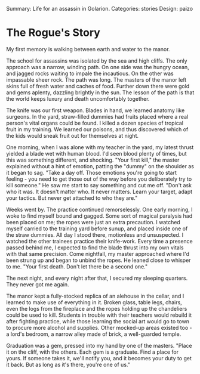 Summary: Life for an assassin in Golarion.
Categories: stories
Design: paizo

# The Rogue's Story

My first memory is walking between earth and water to the manor.

The school for assassins was isolated by the sea and high cliffs. The only approach was a narrow, winding path. On one side was the hungry ocean, and jagged rocks waiting to impale the incautious. On the other was impassable sheer rock. The path was long. The masters of the manor left skins full of fresh water and caches of food. Further down there were gold and gems aplenty, dazzling brightly in the sun. The lesson of the path is that the world keeps luxury and death uncomfortably together.

The knife was our first weapon. Blades in hand, we learned anatomy like surgeons. In the yard, straw-filled dummies had fruits placed where a real person's vital organs could be found. I killed a dozen species of tropical fruit in my training. We learned our poisons, and thus discovered which of the kids would sneak fruit out for themselves at night.

One morning, when I was alone with my teacher in the yard, my latest thrust yielded a blade wet with human blood. I'd seen blood plenty of times, but this was something different, and shocking. "Your first kill," the master explained without a hint of emotion, patting the "dummy" on the shoulder as it began to sag. "Take a day off. Those emotions you're going to start feeling - you need to get those out of the way before you deliberately try to kill someone." He saw me start to say something and cut me off. "Don't ask who it was. It doesn't matter who. It never matters. Learn your target, adapt your tactics. But never get attached to who they are."

Weeks went by. The practice continued remorselessly. One early morning, I woke to find myself bound and gagged. Some sort of magical paralysis had been placed on me; the ropes were just an extra precaution. I watched myself carried to the training yard before sunup, and placed inside one of the straw dummies. All day I stood there, motionless and unsuspected. I watched the other trainees practice their knife-work. Every time a presence passed behind me, I expected to find the blade thrust into my own vitals with that same precision. Come nightfall, my master approached where I'd been strung up and began to unbind the ropes. He leaned close to whisper to me. "Your first death. Don't let there be a second one."

The next night, and every night after that, I secured my sleeping quarters. They never got me again.

The manor kept a fully-stocked replica of an alehouse in the cellar, and I learned to make use of everything in it. Broken glass, table legs, chairs, even the logs from the fireplace and the ropes holding up the chandeliers could be used to kill. Students in trouble with their teachers would rebuild it after fighting practice, while those learning the social art would go to town to procure more alcohol and supplies. Other mocked-up areas existed too - a lord's bedroom, a narrow alley made of brick, a well-guarded temple.

Graduation was a gem, pressed into my hand by one of the masters. "Place it on the cliff, with the others. Each gem is a graduate. Find a place for yours. If someone takes it, we'll notify you, and it becomes your duty to get it back. But as long as it's there, you're one of us."
